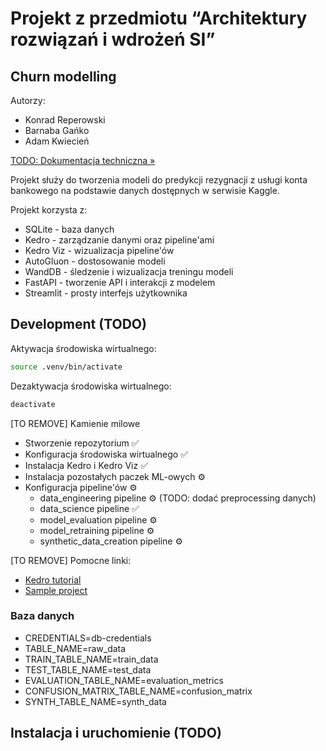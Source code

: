 # Projekt z przedmiotu “Architektury rozwiązań i wdrożeń SI”

## Churn modelling

Autorzy:
* Konrad Reperowski
* Barnaba Gańko
* Adam Kwiecień

[TODO: Dokumentacja techniczna »](./docs/TODO-dokumentacja-techniczna.pdf)

Projekt służy do tworzenia modeli do predykcji rezygnacji z usługi konta bankowego na podstawie danych dostępnych w serwisie Kaggle. 

Projekt korzysta z:
* SQLite - baza danych
* Kedro - zarządzanie danymi oraz pipeline'ami
* Kedro Viz - wizualizacja pipeline'ów
* AutoGluon - dostosowanie modeli
* WandDB - śledzenie i wizualizacja treningu modeli
* FastAPI - tworzenie API i interakcji z modelem
* Streamlit - prosty interfejs użytkownika

## Development (TODO)

Aktywacja środowiska wirtualnego: 
```bash
source .venv/bin/activate
```

Dezaktywacja środowiska wirtualnego: 
```bash
deactivate
```

[TO REMOVE] Kamienie milowe
* Stworzenie repozytorium ✅
* Konfiguracja środowiska wirtualnego ✅
* Instalacja Kedro i Kedro Viz ✅
* Instalacja pozostałych paczek ML-owych ⚙️
* Konfiguracja pipeline'ów ⚙️
  * data_engineering pipeline ⚙️ (TODO: dodać preprocessing danych)
  * data_science pipeline ✅
  * model_evaluation pipeline ⚙️
  * model_retraining pipeline ⚙️
  * synthetic_data_creation pipeline ⚙️

[TO REMOVE] Pomocne linki:
* [Kedro tutorial](https://neptune.ai/blog/data-science-pipelines-with-kedro)
* [Sample project](https://github.com/KarolChlasta/ASI/blob/main/7_project_examples/Beta/asi-kedro/conf/base/catalog.yml)

### Baza danych

* CREDENTIALS=db-credentials
* TABLE_NAME=raw_data
* TRAIN_TABLE_NAME=train_data
* TEST_TABLE_NAME=test_data
* EVALUATION_TABLE_NAME=evaluation_metrics
* CONFUSION_MATRIX_TABLE_NAME=confusion_matrix
* SYNTH_TABLE_NAME=synth_data

## Instalacja i uruchomienie (TODO)